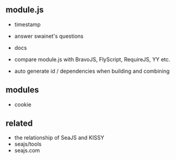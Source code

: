 
 module.js
-----------

 - timestamp
 - answer swainet's questions
 - docs

 - compare module.js with BravoJS, FlyScript, RequireJS, YY etc.
 - auto generate id / dependencies when building and combining


 modules
---------
 - cookie


  related
----------
 - the relationship of SeaJS and KISSY
 - seajs/tools
 - seajs.com
